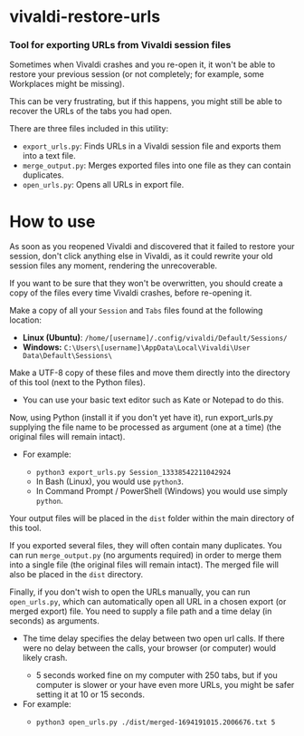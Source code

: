 # vivaldi-restore-urls

<h3>Tool for exporting URLs from Vivaldi session files</h3>

Sometimes when Vivaldi crashes and you re-open it, it won't be able to restore your previous session (or not completely; for example, some Workplaces might be missing).

This can be very frustrating, but if this happens, you might still be able to recover the URLs of the tabs you had open.

There are three files included in this utility:

<ul>
    <li><code>export_urls.py</code>: Finds URLs in a Vivaldi session file and exports them into a text file.</li>
    <li><code>merge_output.py</code>: Merges exported files into one file as they can contain duplicates.</li>
    <li><code>open_urls.py</code>: Opens all URLs in export file.</li>
</ul>

<h1>How to use</h1>

As soon as you reopened Vivaldi and discovered that it failed to restore your session, don't click anything else in Vivaldi, as it could rewrite your old session files any moment, rendering the unrecoverable.

If you want to be sure that they won't be overwritten, you should create a copy of the files every time Vivaldi crashes, before re-opening it.

Make a copy of all your <code>Session</code> and <code>Tabs</code> files found at the following location:

<ul>
    <li><b>Linux (Ubuntu)</b>: <code>/home/[username]/.config/vivaldi/Default/Sessions/</code></li>
    <li><b>Windows:</b> <code>C:\Users\[username]\AppData\Local\Vivaldi\User Data\Default\Sessions\</code></li>
</ul>

Make a UTF-8 copy of these files and move them directly into the directory of this tool (next to the Python files).

<ul>
    <li>You can use your basic text editor such as Kate or Notepad to do this.</li>
</ul>

Now, using Python (install it if you don't yet have it), run export_urls.py supplying the file name to be processed as argument (one at a time) (the original files will remain intact).

<ul>
    <li>For example:</li>
    <ul>
        <li><code>python3 export_urls.py Session_13338542211042924</code></li>
        <li>In Bash (Linux), you would use <code>python3</code>.</li>
        <li>In Command Prompt / PowerShell (Windows) you would use simply <code>python</code>.</li>
    </ul>
</ul>

Your output files will be placed in the <code>dist</code> folder within the main directory of this tool.

If you exported several files, they will often contain many duplicates. You can run <code>merge_output.py</code> (no arguments required) in order to merge them into a single file (the original files will remain intact). The merged file will also be placed in the <code>dist</code> directory.

Finally, if you don't wish to open the URLs manually, you can run <code>open_urls.py</code>, which can automatically open all URL in a chosen export (or merged export) file. You need to supply a file path and a time delay (in seconds) as arguments.

<ul>
    <li>The time delay specifies the delay between two open url calls. If there were no delay between the calls, your browser (or computer) would likely crash.</li>
    <ul>
        <li>5 seconds worked fine on my computer with 250 tabs, but if you computer is slower or your have even more URLs, you might be safer setting it at 10 or 15 seconds.</li>
    </ul>
    <li>For example:</li>
    <ul>
        <li><code>python3 open_urls.py ./dist/merged-1694191015.2006676.txt 5</code></li>
    </ul>
</ul>
